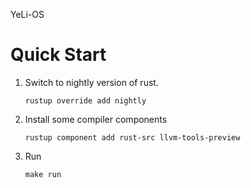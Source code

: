 YeLi-OS

# Quick Start

1. Switch to nightly version of rust.

    ```shell
    rustup override add nightly
    ```

2. Install some compiler components

    ```shell
    rustup component add rust-src llvm-tools-preview
    ```

3. Run
    ```shell
    make run
    ```
